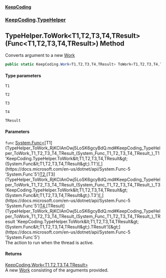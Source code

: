 #### [KeepCoding](index.md 'index')
### [KeepCoding](KeepCoding.md 'KeepCoding').[TypeHelper](TypeHelper.md 'KeepCoding.TypeHelper')
## TypeHelper.ToWork&lt;T1,T2,T3,T4,TResult&gt;(Func&lt;T1,T2,T3,T4,TResult&gt;) Method
Converts argument to a new [Work](Work.md 'KeepCoding.Work')
```csharp
public static KeepCoding.Work<T1,T2,T3,T4,TResult> ToWork<T1,T2,T3,T4,TResult>(this System.Func<T1,T2,T3,T4,TResult> func);
```
#### Type parameters
<a name='KeepCoding_TypeHelper_ToWork_T1_T2_T3_T4_TResult_(System_Func_T1_T2_T3_T4_TResult_)_T1'></a>
`T1`  
  
<a name='KeepCoding_TypeHelper_ToWork_T1_T2_T3_T4_TResult_(System_Func_T1_T2_T3_T4_TResult_)_T2'></a>
`T2`  
  
<a name='KeepCoding_TypeHelper_ToWork_T1_T2_T3_T4_TResult_(System_Func_T1_T2_T3_T4_TResult_)_T3'></a>
`T3`  
  
<a name='KeepCoding_TypeHelper_ToWork_T1_T2_T3_T4_TResult_(System_Func_T1_T2_T3_T4_TResult_)_T4'></a>
`T4`  
  
<a name='KeepCoding_TypeHelper_ToWork_T1_T2_T3_T4_TResult_(System_Func_T1_T2_T3_T4_TResult_)_TResult'></a>
`TResult`  
  
#### Parameters
<a name='KeepCoding_TypeHelper_ToWork_T1_T2_T3_T4_TResult_(System_Func_T1_T2_T3_T4_TResult_)_func'></a>
`func` [System.Func&lt;](https://docs.microsoft.com/en-us/dotnet/api/System.Func-5 'System.Func`5')[T1](TypeHelper_ToWork_RjKCIAnOwj5LoSK6gcyBdQ.md#KeepCoding_TypeHelper_ToWork_T1_T2_T3_T4_TResult_(System_Func_T1_T2_T3_T4_TResult_)_T1 'KeepCoding.TypeHelper.ToWork&lt;T1,T2,T3,T4,TResult&gt;(System.Func&lt;T1,T2,T3,T4,TResult&gt;).T1')[,](https://docs.microsoft.com/en-us/dotnet/api/System.Func-5 'System.Func`5')[T2](TypeHelper_ToWork_RjKCIAnOwj5LoSK6gcyBdQ.md#KeepCoding_TypeHelper_ToWork_T1_T2_T3_T4_TResult_(System_Func_T1_T2_T3_T4_TResult_)_T2 'KeepCoding.TypeHelper.ToWork&lt;T1,T2,T3,T4,TResult&gt;(System.Func&lt;T1,T2,T3,T4,TResult&gt;).T2')[,](https://docs.microsoft.com/en-us/dotnet/api/System.Func-5 'System.Func`5')[T3](TypeHelper_ToWork_RjKCIAnOwj5LoSK6gcyBdQ.md#KeepCoding_TypeHelper_ToWork_T1_T2_T3_T4_TResult_(System_Func_T1_T2_T3_T4_TResult_)_T3 'KeepCoding.TypeHelper.ToWork&lt;T1,T2,T3,T4,TResult&gt;(System.Func&lt;T1,T2,T3,T4,TResult&gt;).T3')[,](https://docs.microsoft.com/en-us/dotnet/api/System.Func-5 'System.Func`5')[T4](TypeHelper_ToWork_RjKCIAnOwj5LoSK6gcyBdQ.md#KeepCoding_TypeHelper_ToWork_T1_T2_T3_T4_TResult_(System_Func_T1_T2_T3_T4_TResult_)_T4 'KeepCoding.TypeHelper.ToWork&lt;T1,T2,T3,T4,TResult&gt;(System.Func&lt;T1,T2,T3,T4,TResult&gt;).T4')[,](https://docs.microsoft.com/en-us/dotnet/api/System.Func-5 'System.Func`5')[TResult](TypeHelper_ToWork_RjKCIAnOwj5LoSK6gcyBdQ.md#KeepCoding_TypeHelper_ToWork_T1_T2_T3_T4_TResult_(System_Func_T1_T2_T3_T4_TResult_)_TResult 'KeepCoding.TypeHelper.ToWork&lt;T1,T2,T3,T4,TResult&gt;(System.Func&lt;T1,T2,T3,T4,TResult&gt;).TResult')[&gt;](https://docs.microsoft.com/en-us/dotnet/api/System.Func-5 'System.Func`5')  
The action to run when the thread is active.
  
#### Returns
[KeepCoding.Work&lt;](Work_T1_T2_T3_T4_TResult_.md 'KeepCoding.Work&lt;T1,T2,T3,T4,TResult&gt;')[T1](TypeHelper_ToWork_RjKCIAnOwj5LoSK6gcyBdQ.md#KeepCoding_TypeHelper_ToWork_T1_T2_T3_T4_TResult_(System_Func_T1_T2_T3_T4_TResult_)_T1 'KeepCoding.TypeHelper.ToWork&lt;T1,T2,T3,T4,TResult&gt;(System.Func&lt;T1,T2,T3,T4,TResult&gt;).T1')[,](Work_T1_T2_T3_T4_TResult_.md 'KeepCoding.Work&lt;T1,T2,T3,T4,TResult&gt;')[T2](TypeHelper_ToWork_RjKCIAnOwj5LoSK6gcyBdQ.md#KeepCoding_TypeHelper_ToWork_T1_T2_T3_T4_TResult_(System_Func_T1_T2_T3_T4_TResult_)_T2 'KeepCoding.TypeHelper.ToWork&lt;T1,T2,T3,T4,TResult&gt;(System.Func&lt;T1,T2,T3,T4,TResult&gt;).T2')[,](Work_T1_T2_T3_T4_TResult_.md 'KeepCoding.Work&lt;T1,T2,T3,T4,TResult&gt;')[T3](TypeHelper_ToWork_RjKCIAnOwj5LoSK6gcyBdQ.md#KeepCoding_TypeHelper_ToWork_T1_T2_T3_T4_TResult_(System_Func_T1_T2_T3_T4_TResult_)_T3 'KeepCoding.TypeHelper.ToWork&lt;T1,T2,T3,T4,TResult&gt;(System.Func&lt;T1,T2,T3,T4,TResult&gt;).T3')[,](Work_T1_T2_T3_T4_TResult_.md 'KeepCoding.Work&lt;T1,T2,T3,T4,TResult&gt;')[T4](TypeHelper_ToWork_RjKCIAnOwj5LoSK6gcyBdQ.md#KeepCoding_TypeHelper_ToWork_T1_T2_T3_T4_TResult_(System_Func_T1_T2_T3_T4_TResult_)_T4 'KeepCoding.TypeHelper.ToWork&lt;T1,T2,T3,T4,TResult&gt;(System.Func&lt;T1,T2,T3,T4,TResult&gt;).T4')[,](Work_T1_T2_T3_T4_TResult_.md 'KeepCoding.Work&lt;T1,T2,T3,T4,TResult&gt;')[TResult](TypeHelper_ToWork_RjKCIAnOwj5LoSK6gcyBdQ.md#KeepCoding_TypeHelper_ToWork_T1_T2_T3_T4_TResult_(System_Func_T1_T2_T3_T4_TResult_)_TResult 'KeepCoding.TypeHelper.ToWork&lt;T1,T2,T3,T4,TResult&gt;(System.Func&lt;T1,T2,T3,T4,TResult&gt;).TResult')[&gt;](Work_T1_T2_T3_T4_TResult_.md 'KeepCoding.Work&lt;T1,T2,T3,T4,TResult&gt;')  
A new [Work](Work.md 'KeepCoding.Work') consisting of the arguments provided.
